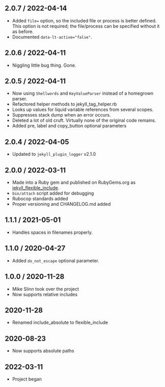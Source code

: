 ## 2.0.7 / 2022-04-14
  * Added `file=` option, so the included file or process is better defined. This option is not required; the file/process can be specified without it as before.
  * Documented `data-lt-active="false"`.

## 2.0.6 / 2022-04-11
  * Niggling little bug thing. Gone.

## 2.0.5 / 2022-04-11
  * Now using `Shellwords` and `KeyValueParser` instead of a homegrown parser.
  * Refactored helper methods to jekyll_tag_helper.rb
  * Looks up values for liquid variable references from several scopes.
  * Suppresses stack dump when an error occurs.
  * Deleted a lot of old cruft. Virtually none of the original code remains.
  * Added pre, label and copy_button optional parameters

## 2.0.4 / 2022-04-05
  * Updated to `jekyll_plugin_logger` v2.1.0

## 2.0.0 / 2022-03-11
  * Made into a Ruby gem and published on RubyGems.org as [jekyll_flexible_include](https://rubygems.org/gems/jekyll_flexible_include).
  * `bin/attach` script added for debugging
  * Rubocop standards added
  * Proper versioning and CHANGELOG.md added

## 1.1.1 / 2021-05-01
  * Handles spaces in filenames properly.

## 1.1.0 / 2020-04-27
  * Added `do_not_escape` optional parameter.

## 1.0.0 / 2020-11-28
  * Mike Slinn took over the project
  * Now supports relative includes

## 2020-11-28
  * Renamed include_absolute to flexible_include

## 2020-08-23
  * Now supports absolute paths

## 2022-03-11
  * Project began
